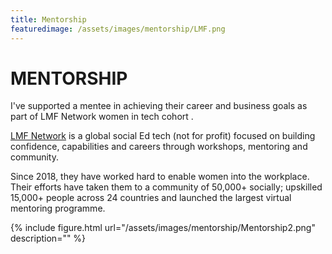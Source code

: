 ```yaml
---
title: Mentorship
featuredimage: /assets/images/mentorship/LMF.png
---
```

# MENTORSHIP

I've supported a mentee in achieving their career and business goals as part of LMF Network women in tech cohort . 

[LMF Network](http://www.csd-vrhnika.com/) is a global social Ed tech (not for profit) focused on building confidence, capabilities and careers through workshops, mentoring and community.

Since 2018, they have worked hard to enable women into the workplace. Their efforts have taken them to a community of 50,000+ socially; upskilled 15,000+ people across 24 countries and launched the largest virtual mentoring programme. 

{% include figure.html url="/assets/images/mentorship/Mentorship2.png" description="" %}

